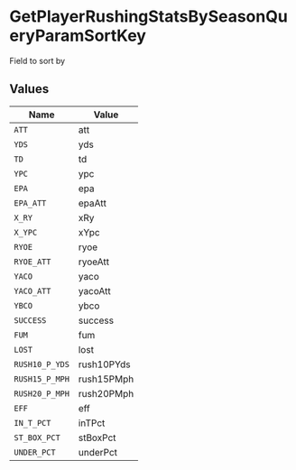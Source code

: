 # GetPlayerRushingStatsBySeasonQueryParamSortKey

Field to sort by


## Values

| Name           | Value          |
| -------------- | -------------- |
| `ATT`          | att            |
| `YDS`          | yds            |
| `TD`           | td             |
| `YPC`          | ypc            |
| `EPA`          | epa            |
| `EPA_ATT`      | epaAtt         |
| `X_RY`         | xRy            |
| `X_YPC`        | xYpc           |
| `RYOE`         | ryoe           |
| `RYOE_ATT`     | ryoeAtt        |
| `YACO`         | yaco           |
| `YACO_ATT`     | yacoAtt        |
| `YBCO`         | ybco           |
| `SUCCESS`      | success        |
| `FUM`          | fum            |
| `LOST`         | lost           |
| `RUSH10_P_YDS` | rush10PYds     |
| `RUSH15_P_MPH` | rush15PMph     |
| `RUSH20_P_MPH` | rush20PMph     |
| `EFF`          | eff            |
| `IN_T_PCT`     | inTPct         |
| `ST_BOX_PCT`   | stBoxPct       |
| `UNDER_PCT`    | underPct       |